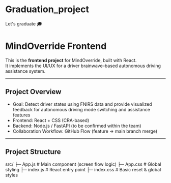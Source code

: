 # Graduation_project
Let's graduate 🎓

# MindOverride Frontend

This is the **frontend project** for MindOverride, built with React.  
It implements the UI/UX for a driver brainwave–based autonomous driving assistance system.  

---

## Project Overview
- Goal: Detect driver states using FNIRS data and provide visualized feedback for autonomous driving mode switching and assistance features  
- Frontend: React + CSS (CRA-based)  
- Backend: Node.js / FastAPI (to be confirmed within the team)  
- Collaboration Workflow: GitHub Flow (feature → main branch merge)  

---

## Project Structure
src/
├─ App.js # Main component (screen flow logic)
├─ App.css # Global styling
├─ index.js # React entry point
├─ index.css # Basic reset & global styles
